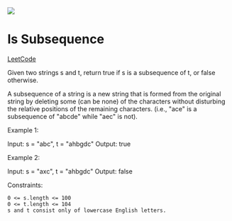 <img src="https://img.shields.io/badge/-Easy-brightgreen" />

# Is Subsequence

[LeetCode](https://leetcode.com/problems/is-subsequence/)

Given two strings s and t, return true if s is a subsequence of t, or false otherwise.

A subsequence of a string is a new string that is formed from the original string by deleting some (can be none) of the characters without disturbing the relative positions of the remaining characters. (i.e., "ace" is a subsequence of "abcde" while "aec" is not).

Example 1:

Input: s = "abc", t = "ahbgdc"
Output: true

Example 2:

Input: s = "axc", t = "ahbgdc"
Output: false

Constraints:

    0 <= s.length <= 100
    0 <= t.length <= 104
    s and t consist only of lowercase English letters.
